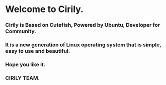 # Welcome to Cirily.
### Cirily is Based on Cutefish, Powered by Ubuntu, Developer for Community.
### It is a new generation of Linux operating system that is simple, easy to use and beautiful.
### Hope you like it.
### CIRILY TEAM.
